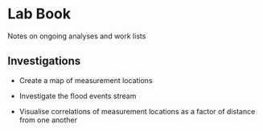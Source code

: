 # Lab Book

Notes on ongoing analyses and work lists

## Investigations

* Create a map of measurement locations

* Investigate the flood events stream

* Visualise correlations of measurement locations as a factor of distance from one another